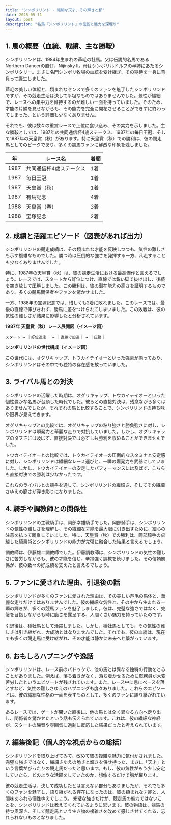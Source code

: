 ```yaml
---
title: "シンボリリンド - 繊細な天才、その輝きと影"
date: 2025-05-11
layout: post
description: "名馬『シンボリリンド』の伝説と魅力を深堀り"
---
```


## 1. 馬の概要（血統、戦績、主な勝鞍）

シンボリリンドは、1984年生まれの芦毛の牡馬。父は伝説的名馬であるNorthern Dancerの直仔、Nijinsky II。母はシンボリルドルフの半姉にあたるシンボリタリー。まさに名門シンボリ牧場の血統を受け継ぎ、その期待を一身に背負って誕生しました。

芦毛の美しい体躯と、類まれなセンスで多くのファンを魅了したシンボリリンドですが、その競走生活は決して平坦なものではありませんでした。気性が繊細で、レースへの集中力を維持するのが難しい一面を持っていました。そのため、才能の片鱗を見せながらも、その能力を完全に開花させることができずに終わってしまった、という評価も少なくありません。

それでも、彼は数々の重賞レースで上位に食い込み、その実力を示しました。主な勝鞍としては、1987年の共同通信杯4歳ステークス、1987年の毎日王冠、そして1987年の天皇賞（秋）があります。特に天皇賞（秋）での勝利は、彼の競走馬としてのピークであり、多くの競馬ファンに鮮烈な印象を残しました。

| 年 | レース名 | 着順 |
|---|---|---|
| 1987 | 共同通信杯4歳ステークス | 1着 |
| 1987 | 毎日王冠 | 1着 |
| 1987 | 天皇賞（秋） | 1着 |
| 1987 | 有馬記念 | 4着 |
| 1988 | 天皇賞（春） | 3着 |
| 1988 | 宝塚記念 | 2着 |


## 2. 成績と活躍エピソード（図表があれば出力）

シンボリリンドの競走成績は、その類まれな才能を反映しつつも、気性の難しさも示す複雑なものでした。勝つ時は圧倒的な強さを発揮する一方、凡走することも少なくありませんでした。

特に、1987年の天皇賞（秋）は、彼の競走生活における最高傑作と言えるでしょう。レースでは、スタートから好位につけ、直線では鋭い脚で抜け出し、後続を突き放して圧勝しました。この勝利は、彼の潜在能力の高さを証明するものであり、多くの競馬関係者やファンを驚かせました。

一方、1988年の宝塚記念では、惜しくも2着に敗れました。このレースでは、最後の直線で伸びきれず、勝馬に差をつけられてしまいました。この敗戦は、彼の気性の難しさが結果に影響したと分析されています。

**1987年 天皇賞（秋）レース展開図（イメージ図）**

```
スタート → ｜好位追走｜ → ｜直線で加速｜ → ｜圧勝｜
```

**シンボリリンドの世代構成（イメージ図）**

この世代には、オグリキャップ、トウカイテイオーといった強豪が揃っており、シンボリリンドはその中でも独特の存在感を放っていました。


## 3. ライバル馬との対決

シンボリリンドの活躍した時期は、オグリキャップ、トウカイテイオーといった個性豊かな名馬が台頭した時代でした。彼らとの直接対決は、残念ながら多くはありませんでしたが、それぞれの馬と比較することで、シンボリリンドの持ち味や限界が見えてきます。

オグリキャップとの比較では、オグリキャップの粘り強さと勝負強さに対し、シンボリリンドは瞬発力と華麗な走りで対抗していました。しかし、オグリキャップのタフさには及ばず、直接対決では必ずしも勝利を収めることができませんでした。

トウカイテイオーとの比較では、トウカイテイオーの圧倒的なスタミナと安定感に対し、シンボリリンドは繊細なレース運びと、一瞬の爆発力を武器にしていました。しかし、トウカイテイオーの安定したパフォーマンスには及ばず、こちらも直接対決での勝利は少なかったです。

これらのライバルとの競争を通して、シンボリリンドの繊細さ、そしてその繊細さゆえの脆さが浮き彫りになりました。


## 4. 騎手や調教師との関係性

シンボリリンドの主戦騎手は、岡部幸雄騎手でした。岡部騎手は、シンボリリンドの気性の難しさを理解し、その繊細な才能を最大限に引き出すために、細心の注意を払って騎乗していました。特に、天皇賞（秋）での勝利は、岡部騎手の卓越した騎乗術とシンボリリンドの能力が完璧に融合した結果と言えるでしょう。

調教師は、伊藤雄二調教師でした。伊藤調教師は、シンボリリンドの気性の難しさに苦労しながらも、彼の才能を信じ、辛抱強く調教を続けました。その信頼関係が、彼の数々の好成績を支えたと言えるでしょう。


## 5. ファンに愛された理由、引退後の話

シンボリリンドが多くのファンに愛された理由は、その美しい芦毛の馬体と、華麗な走りだけではありませんでした。彼の繊細な気性と、その中から生まれる一瞬の輝きが、多くの競馬ファンを魅了しました。彼は、完璧な強さではなく、完璧を目指しながらも時に脆さを露呈する、人間くさい魅力を持っていたのです。

引退後は、種牡馬として活躍しました。しかし、種牡馬としても、その気性の難しさは引き継がれ、大成功とはなりませんでした。それでも、彼の血統は、現在でも多くの競走馬に受け継がれ、その才能は静かに未来へと繋がっています。


## 6. おもしろハプニングや逸話

シンボリリンドは、レース前のパドックで、他の馬とは異なる独特の行動をとることがありました。例えば、落ち着きがなく、落ち着かせるために厩務員が大変苦労したというエピソードが残されています。また、レース中に急にペースを落とすなど、気性の難しさゆえのハプニングも度々ありました。これらのエピソードは、彼の繊細な性格の一面を表すものとして、多くのファンに語り継がれています。

あるレースでは、ゲートが開いた直後に、他の馬とは全く異なる方向へ走り出し、関係者を驚かせたという話も伝えられています。これは、彼の繊細な神経が、スタートの騒音や雰囲気に過剰に反応した結果だったと考えられています。


## 7. 編集後記（個人的な視点からの総括）

シンボリリンドを取り上げてみて、改めて彼の複雑な魅力に気付かされました。完璧な強さではなく、繊細さゆえの脆さと輝きを併せ持った、まさに「天才」という言葉がぴったりの競走馬だったと思います。もし、彼の気性がもう少し安定していたら、どのような活躍をしていたのか、想像するだけで胸が躍ります。

彼の競走生活は、決して成功したとは言えない部分もありましたが、それでも多くのファンを魅了し、語り継がれる存在になったのは、彼の類まれな才能と、人間味あふれる個性ゆえでしょう。  完璧な強さだけが、競走馬の魅力ではないことを、シンボリリンドは教えてくれているように思います。彼の物語は、競馬の持つ奥深さ、そして競走馬という生き物の複雑さを改めて感じさせてくれる、忘れられないものとなりました。
